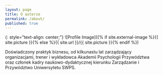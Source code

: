 ```yaml
---
layout: page
title: O autorze
permalink: /about/
published: true
---
```


{: style="text-align: center;"}
![Profile Image]({% if site.external-image %}{{ site.picture }}{% else %}{{ site.url }}/{{ site.picture }}{% endif %})

Doświadczony praktyk biznesu, od kilkunastu lat zarządzający organizacjami, trener i wykładowca Akademii Psychologii Przywództwa oraz członek kadry naukowo-dydaktycznej kierunku Zarządzanie i Przywództwo Uniwersytetu SWPS.
